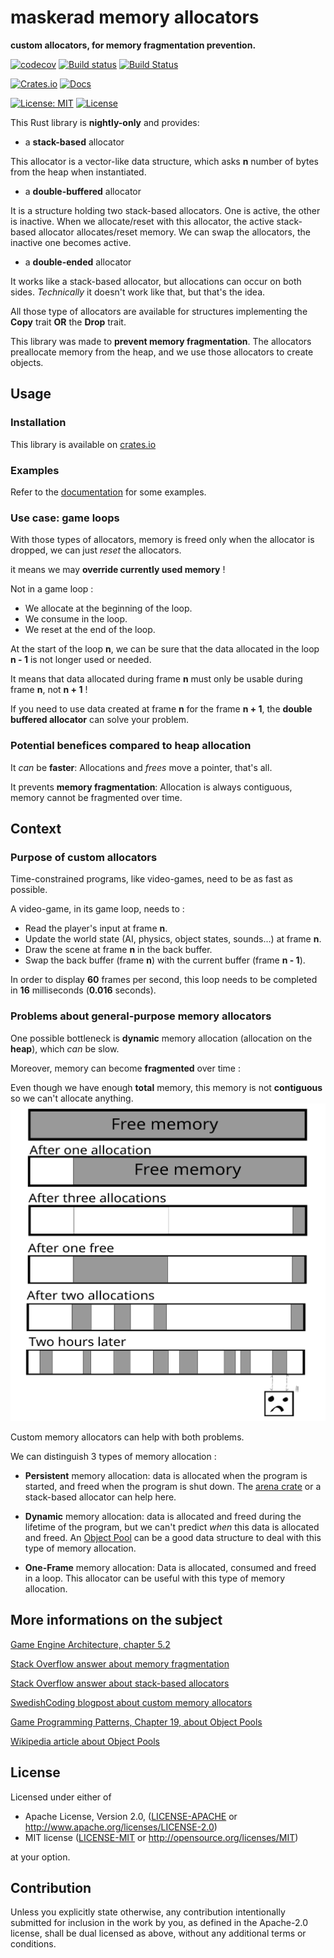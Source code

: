 maskerad memory allocators
========================
**custom allocators, for memory fragmentation prevention.**

[![codecov](https://codecov.io/gh/Maskerad-rs/maskerad_stack_allocator/branch/master/graph/badge.svg)](https://codecov.io/gh/Maskerad-rs/maskerad_stack_allocator)
[![Build status](https://ci.appveyor.com/api/projects/status/5h6ndw7bd4b3yavl/branch/master?svg=true)](https://ci.appveyor.com/project/Malkaviel/maskerad-stack-allocator/branch/master)
[![Build Status](https://travis-ci.org/Maskerad-rs/maskerad_stack_allocator.svg?branch=master)](https://travis-ci.org/Maskerad-rs/maskerad_stack_allocator)

[![Crates.io](https://img.shields.io/crates/v/maskerad_stack_allocator.svg)](https://crates.io/crates/maskerad_stack_allocator)
[![Docs](https://docs.rs/maskerad_stack_allocator/badge.svg)](https://docs.rs/maskerad_stack_allocator)

[![License: MIT](https://img.shields.io/badge/License-MIT-yellow.svg)](https://opensource.org/licenses/MIT) [![License](https://img.shields.io/badge/License-Apache%202.0-blue.svg)](https://opensource.org/licenses/Apache-2.0)

This Rust library is **nightly-only** and provides: 
- a **stack-based** allocator

This allocator is a vector-like data structure, which asks **n** number of bytes from the heap
when instantiated.

- a **double-buffered** allocator

It is a structure holding two stack-based allocators. One is active, the other is inactive.
When we allocate/reset with this allocator, the active stack-based allocator allocates/reset memory.
We can swap the allocators, the inactive one becomes active.

- a **double-ended** allocator

It works like a stack-based allocator, but allocations can occur on both sides. *Technically* it doesn't work
like that, but that's the idea.

All those type of allocators are available for structures implementing the **Copy** trait **OR** the **Drop** trait.

This library was made to **prevent memory fragmentation**. The allocators preallocate memory from the heap,
and we use those allocators to create objects.

Usage
-----
### Installation

This library is available on [crates.io](https://crates.io/crates/maskerad_stack_allocator)

### Examples
Refer to the [documentation](https://docs.rs/maskerad_stack_allocator) for some examples.

### Use case: game loops


With those types of allocators, memory is freed only when the allocator is dropped, we can just *reset*
the allocators.

it means we may **override currently used memory** !

Not in a game loop :
- We allocate at the beginning of the loop.
- We consume in the loop.
- We reset at the end of the loop.

At the start of the loop **n**, we can be sure that the data allocated in the loop **n - 1** is not longer used or needed.

It means that data allocated during frame **n** must only be usable during frame **n**, not **n + 1** !

If you need to use data created at frame **n** for the frame **n + 1**, the **double buffered allocator** can solve your problem.

### Potential benefices compared to heap allocation
It *can* be **faster**: Allocations and *frees* move a pointer, that's all.

It prevents **memory fragmentation**: Allocation is always contiguous, memory cannot be fragmented over time.


Context
---------------------------------------
### Purpose of custom allocators

Time-constrained programs, like video-games, need to be as fast as possible.

A video-game, in its game loop, needs to :
- Read the player's input at frame **n**.
- Update the world state (AI, physics, object states, sounds...) at frame **n**.
- Draw the scene at frame **n** in the back buffer.
- Swap the back buffer (frame **n**) with the current buffer (frame **n - 1**).

In order to display **60** frames per second, this loop needs to be completed in **16** milliseconds (**0.016** seconds).

### Problems about general-purpose memory allocators
One possible bottleneck is **dynamic** memory allocation (allocation on the **heap**), which *can* be slow.

Moreover, memory can become **fragmented** over time :

Even though we have enough **total** memory, this memory is not **contiguous** so we can't
 allocate anything.
![memory fragmentation illustration](readme_ressources/memory_fragmentation.svg)


Custom memory allocators can help with both problems.

We can distinguish 3 types of memory allocation :
- **Persistent** memory allocation: data is allocated when the program is started, and freed when
the program is shut down. The [arena crate](https://doc.rust-lang.org/1.1.0/arena) or a stack-based allocator can help here.

- **Dynamic** memory allocation: data is allocated and freed during the lifetime of the program, but
we can't predict *when* this data is allocated and freed. An [Object Pool](https://github.com/Maskerad-rs/Maskerad_memory_allocator)
can be a good data structure to deal with this type of memory allocation.

- **One-Frame** memory allocation: Data is allocated, consumed and freed in a loop. This allocator
can be useful with this type of memory allocation.

## More informations on the subject
[Game Engine Architecture, chapter 5.2](http://gameenginebook.com/toc.html)

[Stack Overflow answer about memory fragmentation](https://stackoverflow.com/questions/3770457/what-is-memory-fragmentation#3770593)

[Stack Overflow answer about stack-based allocators](https://stackoverflow.com/questions/8049657/stack-buffer-based-stl-allocator)

[SwedishCoding blogpost about custom memory allocators](http://www.swedishcoding.com/2008/08/31/are-we-out-of-memory)

[Game Programming Patterns, Chapter 19, about Object Pools](http://gameprogrammingpatterns.com/object-pool.html)

[Wikipedia article about Object Pools](https://en.wikipedia.org/wiki/Memory_pool)

## License

Licensed under either of

 * Apache License, Version 2.0, ([LICENSE-APACHE](LICENSE-APACHE) or http://www.apache.org/licenses/LICENSE-2.0)
 * MIT license ([LICENSE-MIT](LICENSE-MIT) or http://opensource.org/licenses/MIT)

at your option.

## Contribution

Unless you explicitly state otherwise, any contribution intentionally submitted
for inclusion in the work by you, as defined in the Apache-2.0 license, shall be dual licensed
as above, without any additional terms or conditions.
